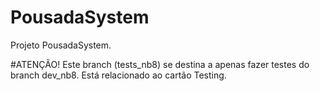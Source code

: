 # PousadaSystem
Projeto PousadaSystem.

#ATENÇÃO!
Este branch (tests_nb8) se destina a apenas fazer testes do branch dev_nb8. Está relacionado ao cartão Testing.
